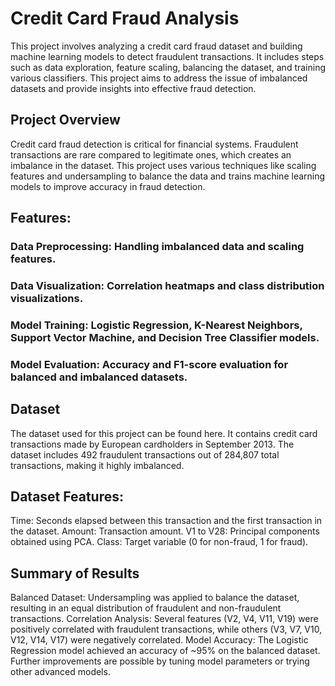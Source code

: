 # Credit Card Fraud Analysis
This project involves analyzing a credit card fraud dataset and building machine learning models to detect fraudulent transactions. It includes steps such as data exploration, feature scaling, balancing the dataset, and training various classifiers. This project aims to address the issue of imbalanced datasets and provide insights into effective fraud detection.

## Project Overview
Credit card fraud detection is critical for financial systems. Fraudulent transactions are rare compared to legitimate ones, which creates an imbalance in the dataset. This project uses various techniques like scaling features and undersampling to balance the data and trains machine learning models to improve accuracy in fraud detection.

## Features:
### Data Preprocessing: Handling imbalanced data and scaling features.
### Data Visualization: Correlation heatmaps and class distribution visualizations.
### Model Training: Logistic Regression, K-Nearest Neighbors, Support Vector Machine, and Decision Tree Classifier models.
### Model Evaluation: Accuracy and F1-score evaluation for balanced and imbalanced datasets.

## Dataset
The dataset used for this project can be found here. It contains credit card transactions made by European cardholders in September 2013. The dataset includes 492 fraudulent transactions out of 284,807 total transactions, making it highly imbalanced.

## Dataset Features:
Time: Seconds elapsed between this transaction and the first transaction in the dataset.
Amount: Transaction amount.
V1 to V28: Principal components obtained using PCA.
Class: Target variable (0 for non-fraud, 1 for fraud).

## Summary of Results
Balanced Dataset: Undersampling was applied to balance the dataset, resulting in an equal distribution of fraudulent and non-fraudulent transactions.
Correlation Analysis: Several features (V2, V4, V11, V19) were positively correlated with fraudulent transactions, while others (V3, V7, V10, V12, V14, V17) were negatively correlated.
Model Accuracy: The Logistic Regression model achieved an accuracy of ~95% on the balanced dataset. Further improvements are possible by tuning model parameters or trying other advanced models.
